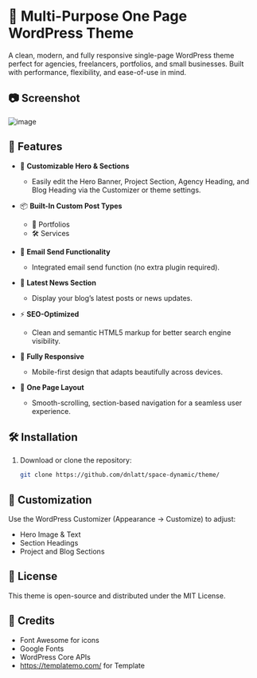 # 🌟 Multi-Purpose One Page WordPress Theme

A clean, modern, and fully responsive single-page WordPress theme perfect for agencies, freelancers, portfolios, and small businesses. Built with performance, flexibility, and ease-of-use in mind.

## 📷 Screenshot

![image](https://github.com/user-attachments/assets/79bd5dc3-e5e6-47a4-b48f-03d408bfee9f)

## 🚀 Features

- 🎯 **Customizable Hero & Sections**
  - Easily edit the Hero Banner, Project Section, Agency Heading, and Blog Heading via the Customizer or theme settings.

- 📦 **Built-In Custom Post Types**
  - 🎨 Portfolios
  - 🛠️ Services

- 💌 **Email Send Functionality**
  - Integrated email send function (no extra plugin required).

- 📰 **Latest News Section**
  - Display your blog’s latest posts or news updates.

- ⚡ **SEO-Optimized**
  - Clean and semantic HTML5 markup for better search engine visibility.

- 📱 **Fully Responsive**
  - Mobile-first design that adapts beautifully across devices.

- 🧩 **One Page Layout**
  - Smooth-scrolling, section-based navigation for a seamless user experience.

## 🛠 Installation

1. Download or clone the repository:
   ```bash
   git clone https://github.com/dnlatt/space-dynamic/theme/

## 🔧 Customization
Use the WordPress Customizer (Appearance → Customize) to adjust:

- Hero Image & Text
- Section Headings
- Project and Blog Sections

## 📝 License
This theme is open-source and distributed under the MIT License.

##  🙌 Credits
- Font Awesome for icons
- Google Fonts
- WordPress Core APIs
- https://templatemo.com/ for Template

